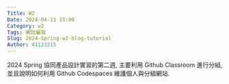 ```yaml
---
Title: W2
Date: 2024-04-11 15:00
Category: w2
Tags: 網誌編寫
Slug: 2024-Spring-w2-blog-tutorial
Author: 41123215
---
```


2024 Spring 協同產品設計實習的第二週, 主要利用 Github Classroom 進行分組, 並且說明如何利用 Github Codespaces 維護個人與分組網站.

<!-- PELICAN_END_SUMMARY -->
